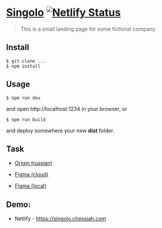 # [Singolo](https://singolo.chessiah.com) [![Netlify Status](https://api.netlify.com/api/v1/badges/c959373f-1114-4cac-9db2-b7dd772a36e3/deploy-status)](https://app.netlify.com/sites/singolo-chessiah/deploys)

> This is a small landing page for some fictional company.

## Install

```
$ git clone ...
$ npm install
```

## Usage

```
$ npm run dev
```

and open http://localhost:1234 in your browser, or

```
$ npm run build
```

and deploy somewhere your new **dist** folder.

## Task

- [Origin (russian)](https://github.com/rolling-scopes-school/tasks/tree/master/tasks/markups/level-2/singolo)

- [Figma (cloud)](https://www.figma.com/file/HfBfQdMpn9X9FMPeocJGis/Singolo)

- [Figma (local)](singolo.fig)

## Demo:

- Netlify - <https://singolo.chessiah.com>
